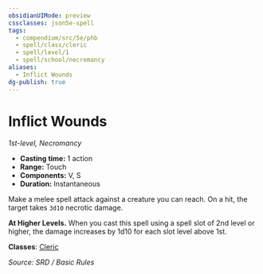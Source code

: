 ```yaml
---
obsidianUIMode: preview
cssclasses: json5e-spell
tags:
  - compendium/src/5e/phb
  - spell/class/cleric
  - spell/level/1
  - spell/school/necromancy
aliases:
  - Inflict Wounds
dg-publish: true
---
```

# Inflict Wounds
*1st-level, Necromancy*  

- **Casting time:** 1 action
- **Range:** Touch
- **Components:** V, S
- **Duration:** Instantaneous

Make a melee spell attack against a creature you can reach. On a hit, the target takes `3d10` necrotic damage.

**At Higher Levels.** When you cast this spell using a spell slot of 2nd level or higher, the damage increases by 1d10 for each slot level above 1st.

**Classes**: [Cleric](cleric.md)

*Source: SRD / Basic Rules*